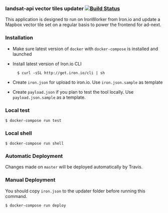 ### landsat-api vector tiles updater [![Build Status](https://travis-ci.com/AstroDigital/ad-landsat-vector-tile-updater.svg?token=eXqSVyxhS9r5JxVjZqpW&branch=master)](https://travis-ci.com/AstroDigital/ad-landsat-vector-tile-updater)

This application is designed to run on IronWorker from Iron.io and update a Mapbox vector tile set on a regular basis to power the frontend for ad-next.

### Installation

- Make sure latest version of `docker` with `docker-compose` is installed and launched
- Install latest version of Iron.io CLI

        $ curl -sSL http://get.iron.io/cli | sh

- Create `iron.json` for upload to iron.io. Use `iron.json.sample` as template
- Create `payload.json` if you plan to test the tool locally. Use `payload.json.sample` as a template.


### Local test

    $ docker-compose run test

### Local shell

    $ docker-compose run shell

### Automatic Deployment

Changes made on `master` will be deployed automatically by Travis.

### Manual Deployment

You should copy `iron.json` to the updater folder before running this command.

    $ docker-compose run deploy

